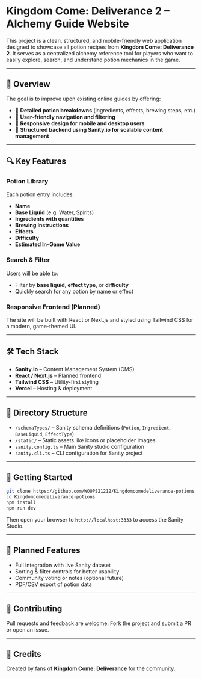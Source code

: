 # Kingdom Come: Deliverance 2 – Alchemy Guide Website

This project is a clean, structured, and mobile-friendly web application designed to showcase all potion recipes from **Kingdom Come: Deliverance 2**. It serves as a centralized alchemy reference tool for players who want to easily explore, search, and understand potion mechanics in the game.

---

## 🧪 Overview

The goal is to improve upon existing online guides by offering:

- 🧴 **Detailed potion breakdowns** (ingredients, effects, brewing steps, etc.)
- 🧭 **User-friendly navigation and filtering**
- 📱 **Responsive design for mobile and desktop users**
- 🧰 **Structured backend using Sanity.io for scalable content management**

---

## 🔍 Key Features

### Potion Library
Each potion entry includes:
- **Name**
- **Base Liquid** (e.g. Water, Spirits)
- **Ingredients with quantities**
- **Brewing Instructions**
- **Effects**
- **Difficulty**
- **Estimated In-Game Value**

### Search & Filter
Users will be able to:
- Filter by **base liquid**, **effect type**, or **difficulty**
- Quickly search for any potion by name or effect

### Responsive Frontend (Planned)
The site will be built with React or Next.js and styled using Tailwind CSS for a modern, game-themed UI.

---

## 🛠️ Tech Stack

- **Sanity.io** – Content Management System (CMS)
- **React / Next.js** – Planned frontend
- **Tailwind CSS** – Utility-first styling
- **Vercel** – Hosting & deployment

---

## 📁 Directory Structure

- `/schemaTypes/` – Sanity schema definitions (`Potion`, `Ingredient`, `BaseLiquid`, `EffectType`)
- `/static/` – Static assets like icons or placeholder images
- `sanity.config.ts` – Main Sanity studio configuration
- `sanity.cli.ts` – CLI configuration for Sanity project

---

## 🚀 Getting Started

```bash
git clone https://github.com/WOOPS21212/Kingdomcomedeliverance-potions.git
cd Kingdomcomedeliverance-potions
npm install
npm run dev
```

Then open your browser to `http://localhost:3333` to access the Sanity Studio.

---

## 📌 Planned Features

- Full integration with live Sanity dataset
- Sorting & filter controls for better usability
- Community voting or notes (optional future)
- PDF/CSV export of potion data

---

## 🤝 Contributing

Pull requests and feedback are welcome. Fork the project and submit a PR or open an issue.

---

## 🏹 Credits

Created by fans of **Kingdom Come: Deliverance** for the community.
